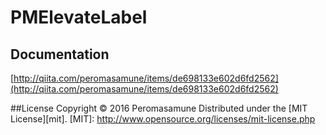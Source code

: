 # PMElevateLabel

## Documentation

[http://qiita.com/peromasamune/items/de698133e602d6fd2562](http://qiita.com/peromasamune/items/de698133e602d6fd2562)

##License
Copyright &copy; 2016 Peromasamune
Distributed under the [MIT License][mit].
[MIT]: http://www.opensource.org/licenses/mit-license.php 
